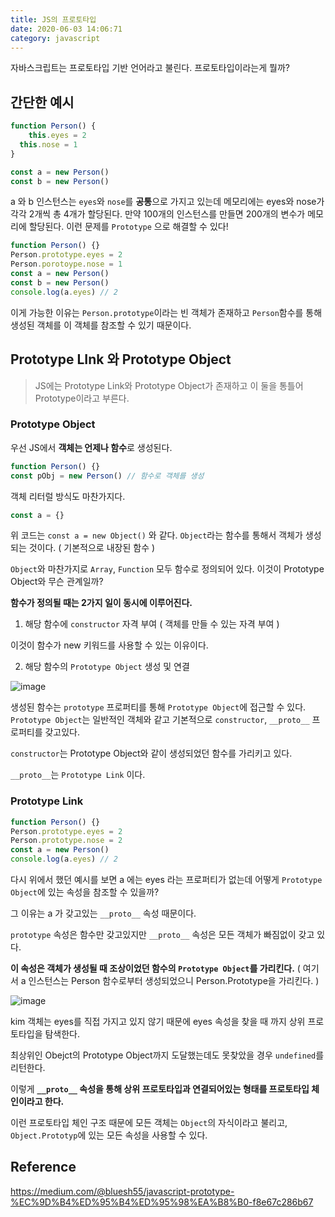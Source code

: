 ```yaml
---
title: JS의 프로토타입
date: 2020-06-03 14:06:71
category: javascript
---
```


자바스크립트는 프로토타입 기반 언어라고 불린다. 프로토타입이라는게 뭘까?

## 간단한 예시

```javascript
function Person() {
	this.eyes = 2
  this.nose = 1
}

const a = new Person()
const b = new Person()
```

a 와 b 인스턴스는 `eyes`와 `nose`를 **공통**으로 가지고 있는데 메모리에는 eyes와 nose가 각각 2개씩 총 4개가 할당된다. 만약 100개의 인스턴스를 만들면 200개의 변수가 메모리에 할당된다. 이런 문제를 `Prototype` 으로 해결할 수 있다!

```javascript
function Person() {}
Person.prototype.eyes = 2
Person.porotoype.nose = 1
const a = new Person()
const b = new Person()
console.log(a.eyes) // 2
```

이게 가능한 이유는 `Person.prototype`이라는 빈 객체가 존재하고 `Person`함수를 통해 생성된 객체를 이 객체를 참조할 수 있기 때문이다.

## Prototype LInk 와 Prototype Object

>  JS에는 Prototype Link와 Prototype Object가 존재하고 이 둘을 통틀어 Prototype이라고 부른다.

### Prototype Object

우선 JS에서 **객체는 언제나 함수**로 생성된다.

```javascript
function Person() {}
const pObj = new Person() // 함수로 객체를 생성
```

객체 리터럴 방식도 마찬가지다.

```javascript
const a = {}
```

위 코드는 `const a = new Object()` 와 같다. `Object`라는 함수를 통해서 객체가 생성되는 것이다. ( 기본적으로 내장된 함수 )

`Object`와 마찬가지로 `Array`, `Function` 모두 함수로 정의되어 있다. 이것이 Prototype Object와 무슨 관계일까?

**함수가 정의될 때는 2가지 일이 동시에 이루어진다.**

1. 해당 함수에 `constructor` 자격 부여 ( 객체를 만들 수 있는 자격 부여 )

이것이 함수가 new 키워드를 사용할 수 있는 이유이다.

2. 해당 함수의 `Prototype Object` 생성 및 연결

![image](https://user-images.githubusercontent.com/39187116/83596781-7edd3c80-a5a0-11ea-9cab-b3b7992ce2e4.png)

생성된 함수는 `prototype` 프로퍼티를 통해 `Prototype Object`에 접근할 수 있다. `Prototype Object`는 일반적인 객체와 같고 기본적으로 `constructor`, `__proto__` 프로퍼티를 갖고있다.

`constructor`는 Prototype Object와 같이 생성되었던 함수를 가리키고 있다.

`__proto__`는 `Prototype Link` 이다.

### Prototype Link

```javascript
function Person() {}
Person.prototype.eyes = 2
Person.prototype.nose = 2
const a = new Person()
console.log(a.eyes) // 2
```

다시 위에서 했던 예시를 보면 a 에는 eyes 라는 프로퍼티가 없는데 어떻게 `Prototype Object`에 있는 속성을 참조할 수 있을까?

그 이유는 a 가 갖고있는 `__proto__` 속성 때문이다.

`prototype` 속성은 함수만 갖고있지만 `__proto__` 속성은 모든 객체가 빠짐없이 갖고 있다.

**이 속성은 객체가 생성될 때 조상이었던 함수의 `Prototype Object`를 가리킨다.** ( 여기서 a 인스턴스는 Person 함수로부터 생성되었으니 Person.Prototype을 가리킨다. )

![image](https://user-images.githubusercontent.com/39187116/83597309-f790c880-a5a1-11ea-9407-6b65f7a0f6fa.png)

kim 객체는 eyes를 직접 가지고 있지 않기 때문에 eyes 속성을 찾을 때 까지 상위 프로토타입을 탐색한다.

최상위인 Obejct의 Prototype Object까지 도달했는데도 못찾았을 경우 `undefined`를 리턴한다.

이렇게 **`__proto__` 속성을 통해 상위 프로토타입과 연결되어있는 형태를 프로토타입 체인이라고 한다.**

이런 프로토타입 체인 구조 때문에 모든 객체는 `Object`의 자식이라고 불리고, `Object.Prototyp`에 있는 모든 속성을 사용할 수 있다.

## Reference

https://medium.com/@bluesh55/javascript-prototype-%EC%9D%B4%ED%95%B4%ED%95%98%EA%B8%B0-f8e67c286b67
